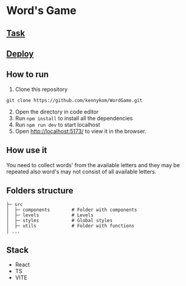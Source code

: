 # Word's Game

## [Task](https://docs.google.com/document/d/1oIUFuMNo5j869IlbIraateHNGp8GDoxg/edit?usp=sharing&ouid=110413687835516313620&rtpof=true&sd=true)

## [Deploy](https://wordgamebykenny.netlify.app/)

## How to run

1. Clone this repository

```
git clone https://github.com/kennykom/WordGame.git
```

2. Open the directory in code editor
3. Run `npm install` to install all the dependencies
4. Run `npm run dev` to start localhost
5. Open [http://localhost:5173/](http://localhost:3000) to view it in the browser.

## How use it
You need to collect words' from the available letters and they may be repeated also word's may not consist of all available letters.

## Folders structure
```
├─ src                 
│  ├─ components        # Folder with components
│  ├─ levels            # Levels
│  ├─ styles            # Global styles
│  ├─ utils             # Folder with functions
│ ...
```
## Stack
- React
- TS
- VITE